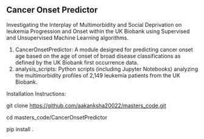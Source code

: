Cancer Onset Predictor
----
Investigating the Interplay of Multimorbidity and Social Deprivation on leukemia Progression and Onset within the UK Biobank using Supervised and Unsupervised Machine Learning algorithms.

1.	CancerOnsetPredictor: A module designed for predicting cancer onset age based on the age of onset of broad disease classifications as defined by the UK Biobank first occurrence data.
2.	analysis_scripts: Python scripts (including Jupyter Notebooks) analyzing the multimorbidity profiles of 2,149 leukemia patients from the UK Biobank.

Installation Instructions:

git clone https://github.com/aakanksha20022/masters_code.git

cd masters_code/CancerOnsetPredictor

pip install .
